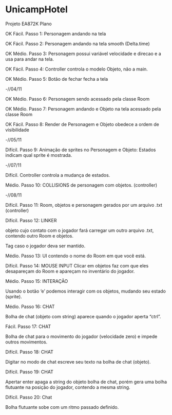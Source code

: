 # UnicampHotel
Projeto EA872K
Plano


OK Fácil. Passo 1: Personagem andando na tela

OK Fácil. Passo 2: Personagem andando na tela smooth (Delta.time)

OK Médio. Passo 3: Personagem possui variável velocidade e direcao e a usa para andar na tela.

OK Fácil. Passo 4: Controller controla o modelo Objeto, não a main.

OK Médio. Passo 5: Botão de fechar fecha a tela

-//04/11

OK Médio. Passo 6: Personagem sendo acessado pela classe Room

OK Médio. Passo 7: Personagem andando e Objeto na tela acessado pela classe Room

OK Fácil. Passo 8: Render de Personagem e Objeto obedece a ordem de visibilidade

-//05/11

Difícil. Passo 9: Animação de sprites no Personagem e Objeto:
Estados indicam qual sprite é mostrada.

-//07/11

Difícil. Controller controla a mudança de estados.

Médio. Passo 10: COLLISIONS de personagem com objetos. (controller)

-//08/11

Difícil. Passo 11: Room, objetos e personagem gerados por um arquivo .txt (controller)

Difícil. Passo 12: LINKER

objeto cujo contato com o jogador fará carregar um outro arquivo .txt, contendo outro Room e objetos.

Tag caso o jogador deva ser mantido.

Médio. Passo 13: UI contendo o nome do Room em que você está.

Difícil. Passo 14: MOUSE INPUT
Clicar em objetos faz com que eles desapareçam do Room e apareçam no inventário do jogador.

Médio. Passo 15: INTERAÇÃO

Usando o botão ‘e’ podemos interagir com os objetos, mudando seu estado (sprite).

Médio. Passo 16: CHAT

Bolha de chat (objeto com string) aparece quando o jogador aperta “ctrl”.

Fácil. Passo 17: CHAT

Bolha de chat para o movimento do jogador (velocidade zero) e impede outros movimentos.

Difícil. Passo 18: CHAT

Digitar no modo de chat escreve seu texto na bolha de chat (objeto).

Difícil. Passo 19: CHAT

Apertar enter apaga a string do objeto bolha de chat, porém gera uma bolha flutuante na posição do jogador, contendo a mesma string.

Difícil. Passo 20: Chat

Bolha flutuante sobe com um ritmo passado definido.
